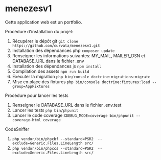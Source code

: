 # menezesv1

Cette application web est un portfolio. 

Procédure d'installation du projet:

1. Récupérer le dépôt git ```git clone https://github.com/curvata/menezesv1.git```
2. Installation des dépendances php ```composer update```
3. Renseigner les informations suivantes: MY_MAIL, MAILER_DSN et DATABASE_URL dans le fichier .env
4. Installation des dépendances js ```npm install```
5. Compilation des assets ```npm run build```
6. Executer la migration ```php bin/console doctrine:migrations:migrate```
7. Mise en place des fixtures ```php bin/console doctrine:fixtures:load --group=AppFixtures```

Procédure pour lancer les tests

1. Renseigner le DATABASE_URL dans le fichier .env.test
2. Lancer les tests ```php bin/phpunit```
3. Lancer le code coverage ```XDEBUG_MODE=coverage bin/phpunit --coverage-html coverage```

CodeSniffer

1. ```php vendor/bin/phpcbf --standard=PSR2  --exclude=Generic.Files.LineLength src/```
1. ```php vendor/bin/phpccs --standard=PSR2  --exclude=Generic.Files.LineLength src/```